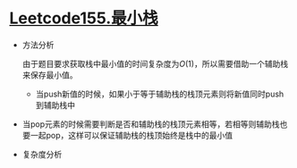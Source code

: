 # [Leetcode155.最小栈](<https://leetcode-cn.com/problems/min-stack/>)

- 方法分析

  由于题目要求获取栈中最小值的时间复杂度为$O(1)$，所以需要借助一个辅助栈来保存最小值。

  - 当push新值的时候，如果小于等于辅助栈的栈顶元素则将新值同时push到辅助栈中
- 当pop元素的时候需要判断是否和辅助栈的栈顶元素相等，若相等则辅助栈也要一起pop，这样可以保证辅助栈的栈顶始终是栈中的最小值
  
- 复杂度分析

  

